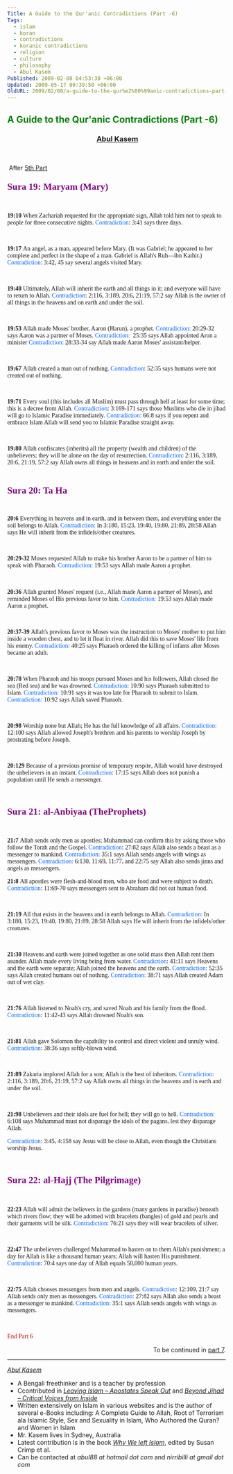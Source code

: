 ```yaml
---
Title: A Guide to the Qur'anic Contradictions (Part -6)
Tags:
  - islam
  - koran
  - contradictions
  - koranic contradictions
  - religion
  - culture
  - philosophy
  - Abul Kasem
Published: 2009-02-08 04:53:38 +06:00
Updated: 2009-05-17 09:39:50 +06:00
OldURL: 2009/02/08/a-guide-to-the-qur%e2%80%99anic-contradictions-part-6/
---
```


<h2><span style="color: #008000;">A Guide to the Qur'anic Contradictions (Part -6)</span></h2>
<h3 style="text-align: center;"> <span style="color: #000080;"><strong><a href="https://gold.mukto-mona.com/Articles/kasem/index.html">Abul Kasem</a></strong></span></h3>
<p class="MsoNormal" style="text-align: center;" align="center"> </p>
<p class="MsoNormal"> After <a href="https://enblog.muktomona.com/?p=110">5th Part</a></p>

<h3><span style="color: #800080;"><strong><span style="font-size: 16pt; font-family: Verdana;">Sura 19: Maryam (Mary)</span></strong></span></h3>
<p class="MsoNormal"><span style="font-family: Verdana;"> </span></p>

<p class="MsoNormal"><span style="font-family: Verdana;"><strong>19:10
</strong>When Zachariah requested for the appropriate sign, Allah told him not to speak to people for three consecutive nights.
<span style="color: #0066ff;">Contradiction</span>: 3:41 says three days.</span>
<p class="MsoNormal"><span style="font-family: Verdana;"> </span></p>

<p class="MsoNormal"><span style="font-family: Verdana;"><strong>19:17
</strong>An angel, as a man, appeared before Mary. (It was Gabriel; he appeared to her complete and perfect in the shape of a man. Gabriel is Allah's Ruh—ibn Kathir.)
<span style="color: #0066ff;">Contradiction</span>: 3:42, 45 say several angels visited Mary.</span>
<p class="MsoNormal"><span style="font-family: Verdana;"> </span></p>

<p class="MsoNormal"><span style="font-family: Verdana;"><strong>19:40
</strong>Ultimately, Allah will inherit the earth and all things in it; and everyone will have to return to Allah.
<span style="color: #0066ff;">Contradiction</span>: 2:116, 3:189, 20:6, 21:19, 57:2 say Allah is the owner of all things in the heavens and on earth and under the soil.</span>
<p class="MsoNormal"><span style="font-family: Verdana;"> </span></p>

<p class="MsoNormal"><span style="font-family: Verdana;"><strong>19:53
</strong>Allah made Moses' brother, Aaron (Harun), a prophet.
<span style="color: #0066ff;">Contradiction:</span> 20:29‑32 says Aaron was a partner of Moses.
<span style="color: #0066ff;">Contradiction:</span>  25:35 says Allah appointed Aron a minister
<span style="color: #0066ff;">Contradiction:</span> 28:33‑34 say Allah made Aaron Moses' assistant/helper.</span>
<p class="MsoNormal"><span style="font-family: Verdana;"> </span></p>

<p class="MsoNormal"><span style="font-family: Verdana;"><strong>19:67
</strong>Allah created a man out of nothing.
<span style="color: #0066ff;">Contradiction</span>: 52:35 says humans were not created out of nothing.</span>
<p class="MsoNormal"><span style="font-family: Verdana;"> </span></p>

<p class="MsoNormal"><span style="font-family: Verdana;"><strong>19:71
</strong>Every soul (this includes all Muslim) must pass through hell at least for some time; this is a decree from Allah.
<span style="color: #0066ff;">Contradiction</span>: 3:169‑171 says those Muslims who die in jihad will go to Islamic Paradise immediately.
<span style="color: #0066ff;">Contradiction:</span> 66:8 says if you repent and embrace Islam Allah will send you to Islamic Paradise straight away.</span>
<p class="MsoNormal"><span style="font-family: Verdana;"> </span></p>

<p class="MsoNormal"><span style="font-family: Verdana;"><strong>19:80
</strong>Allah confiscates (inherits) all the property (wealth and children) of the unbelievers; they will be alone on the day of resurrection.
<span style="color: #0066ff;">Contradiction</span>: 2:116, 3:189, 20:6, 21:19, 57:2 say Allah owns all things in heavens and in earth and under the soil.</span>
<p class="MsoNormal"><span style="font-family: Verdana;"> </span></p>
<p class="MsoNormal" style="page-break-before: always;"><strong><span style="font-size: 16pt; font-family: Verdana;"><span style="color: #800080;">Sura 20: Ta Ha</span></span></strong></p>
<p class="MsoNormal"><span style="font-family: Verdana;"> </span></p>

<p class="MsoNormal"><span style="font-family: Verdana;"><strong>20:6
</strong>Everything in heavens and in earth, and in between them, and everything under the soil belongs to Allah.
<span style="color: #0066ff;">Contradiction:</span> In 3:180, 15:23, 19:40, 19:80, 21:89, 28:58 Allah says He will inherit from the infidels/other creatures.</span>
<p class="MsoNormal"><span style="font-family: Verdana;"> </span></p>

<p class="MsoNormal"><span style="font-family: Verdana;"><strong>20:29‑32
</strong>Moses requested Allah to make his brother Aaron to be a partner of him to speak with Pharaoh.
<span style="color: #0066ff;">Contradiction:</span> 19:53 says Allah made Aaron a prophet.</span>

 
<p class="MsoNormal"><span style="font-family: Verdana;"><strong>20:36
</strong>Allah granted Moses' request (i.e., Allah made Aaron a partner of Moses), and reminded Moses of His previous favor to him.
<span style="color: #0066ff;">Contradiction:</span> 19:53 says Allah made Aaron a prophet.</span>
<p class="MsoNormal"><span style="font-family: Verdana;"> </span></p>

<p class="MsoNormal"><span style="font-family: Verdana;"><strong>20:37‑39
</strong>Allah's previous favor to Moses was the instruction to Moses' mother to put him inside a wooden chest, and to let it float in river. Allah did this to save Moses' life from his enemy.
<span style="color: #0066ff;">Contradiction</span>: 40:25 says Pharaoh ordered the killing of infants after Moses became an adult.</span>
<p class="MsoNormal"><span style="font-family: Verdana;"> </span></p>

<p class="MsoNormal"><span style="font-family: Verdana;"><strong>20:78
</strong>When Pharaoh and his troops pursued Moses and his followers, Allah closed the sea (Red sea) and he was drowned.
<span style="color: #0066ff;">Contradiction</span>: 10:90 says Pharaoh submitted to Islam.
<span style="color: #0066ff;">Contradiction:</span> 10:91 says it was too late for Pharaoh to submit to Islam.
<span style="color: #0066ff;">Contradiction:</span> 10:92 says Allah saved Pharaoh.</span>
<p class="MsoNormal"><span style="font-family: Verdana;"> </span></p>

<p class="MsoNormal"><span style="font-family: Verdana;"><strong>20:98
</strong>Worship none but Allah; He has the full knowledge of all affairs.
<span style="color: #0066ff;">Contradiction:</span> 12:100 says Allah allowed Joseph's brethren and his parents to worship Joseph by prostrating before Joseph.</span>
<p class="MsoNormal"><span style="font-family: Verdana;"> </span></p>

<p class="MsoNormal"><span style="font-family: Verdana;"><strong>20:129
</strong>Because of a previous promise of temporary respite, Allah would have destroyed the unbelievers in an instant.
<span style="color: #0066ff;">Contradiction</span>: 17:15 says Allah<span style="color: #0066ff;"> </span>does not punish a population until He sends a messenger.</span>
<p class="MsoNormal"><span style="font-family: Verdana;"> </span></p>

<h3><strong><span style="font-size: 16pt; font-family: Verdana;"><span style="color: #800080;">Sura 21: al‑Anbiyaa (TheProphets)</span></span></strong></h3>
<p class="MsoNormal"><span style="font-family: Verdana;"> </span></p>

<p class="MsoNormal"><span style="font-family: Verdana;"><strong>21:7
</strong>Allah sends only men as apostles; Muhammad can confirm this by asking those who follow the Torah and the Gospel.
<span style="color: #0066ff;">Contradiction</span>: 27:82 says Allah also sends a beast as a messenger to mankind.
<span style="color: #0066ff;">Contradiction:</span> 35:1 says Allah sends angels with wings as messengers.
<span style="color: #0066ff;">Contradiction:</span> 6:130, 11:69, 11:77, and 22:75 say Allah also sends jinns and angels as messengers.</span>

<p class="MsoNormal"><span style="font-family: Verdana;"><strong>21:8
</strong>All apostles were flesh‑and‑blood men, who ate food and were subject to death.
<span style="color: #0066ff;">Contradiction</span>: 11:69‑70 says messengers sent to Abraham did not eat human food.</span>
<p class="MsoNormal"><span style="font-family: Verdana;"> </span></p>

<p class="MsoNormal"><span style="font-family: Verdana;"><strong>21:19
</strong>All that exists in the heavens and in earth belongs to Allah.
<span style="color: #0066ff;">Contradiction:</span> In 3:180, 15:23, 19:40, 19:80, 21:89, 28:58 Allah says He will inherit from the infidels/other creatures.</span>
<p class="MsoNormal"><span style="font-family: Verdana;"> </span></p>

<p class="MsoNormal"><span style="font-family: Verdana;"><strong>21:30
</strong>Heavens and earth were joined together as one solid mass then Allah rent them asunder. Allah made every living being from water.
<span style="color: #0066ff;">Contradiction</span>: 41:11 says Heavens and the earth were separate; Allah joined the heavens and the earth.
<span style="color: #0066ff;">Contradiction:</span> 52:35 says Allah created humans out of nothing.
<span style="color: #0066ff;">Contradiction:</span> 38:71 says Allah created Adam out of wet clay.</span>
<p class="MsoNormal"><span style="font-family: Verdana;"> </span></p>

<p class="MsoNormal"><span style="font-family: Verdana;"><strong>21:76
</strong>Allah listened to Noah's cry, and saved Noah and his family from the flood.
<span style="color: #0066ff;">Contradiction</span>: 11:42‑43 says Allah drowned Noah's son.</span>
<p class="MsoNormal"><span style="font-family: Verdana;"> </span></p>

<p class="MsoNormal"><span style="font-family: Verdana;"><strong>21:81
</strong>Allah gave Solomon the capability to control and direct violent and unruly wind.
<span style="color: #0066ff;">Contradiction</span>: 38:36 says softly‑blown wind.</span>
<p class="MsoNormal"><span style="font-family: Verdana;"> </span></p>

<p class="MsoNormal"><span style="font-family: Verdana;"><strong>21:89
</strong>Zakaria implored Allah for a son; Allah is the best of inheritors.
<span style="color: #0066ff;">Contradiction</span>: 2:116, 3:189, 20:6, 21:19, 57:2 say Allah owns all things in the heavens and in earth and under the soil.</span>
<p class="MsoNormal"><span style="font-family: Verdana;"> </span></p>

<p class="MsoNormal"><span style="font-family: Verdana;"><strong>21:98
</strong>Unbelievers and their idols are fuel for hell; they will go to hell.
<span style="color: #0066ff;">Contradiction:</span> 6:108 says Muhammad must not disparage the idols of the pagans, lest they disparage Allah.</span>
<p class="MsoNormal"><span style="font-family: Verdana;"><span style="color: #0066ff;">Contradiction</span>: 3:45, 4:158 say Jesus will be close to Allah, even though the Christians worship Jesus.</span></p>
<p class="MsoNormal"><span style="font-family: Verdana;"> </span></p>

<h3><strong><span style="font-size: 16pt; font-family: Verdana;"><span style="color: #800080;">Sura 22: al‑Hajj (The Pilgrimage)</span></span></strong></h3>
<p class="MsoNormal"><span style="font-family: Verdana;"> </span></p>

<p class="MsoNormal"><span style="font-family: Verdana;"><strong>22:23
</strong>Allah will admit the believers in the gardens (many gardens in paradise) beneath which rivers flow; they will be adorned with bracelets (bangles) of gold and pearls and their garments will be silk.
<span style="color: #0066ff;">Contradiction</span>: 76:21 says they will wear bracelets of silver.</span>
<p class="MsoNormal"><span style="font-family: Verdana;"> </span></p>

<p class="MsoNormal"><span style="font-family: Verdana;"><strong>22:47
</strong>The unbelievers challenged Muhammad to hasten on to them Allah's punishment; a day for Allah is like a thousand human years; Allah will hasten His punishment.
<span style="color: #0066ff;">Contradiction</span>: 70:4 says one day of Allah equals 50,000 human years.</span>
<p class="MsoNormal"><span style="font-family: Verdana;"> </span></p>

<p class="MsoNormal"><span style="font-family: Verdana;"><strong>22:75
</strong>Allah chooses messengers from men and angels.
<span style="color: #0066ff;">Contradiction</span>: 12:109, 21:7 say Allah sends only men as messengers.
<span style="color: #0066ff;">Contradiction:</span> 27:82 says Allah also sends a beast as a messenger to mankind.
<span style="color: #0066ff;">Contradiction:</span> 35:1 says Allah sends angels with wings as messengers.</span>
<p class="MsoNormal"><span style="font-family: Verdana;"> </span></p>
<p class="MsoNormal"><span style="font-family: Verdana;"><span style="color: #c00000;">End Part 6</span></span></p>
<p class="MsoNormal" align="right">To be continued in <a href="https://enblog.muktomona.com/?p=148">part 7</a>.</p>


----
*[Abul Kasem](https://gold.mukto-mona.com/Articles/kasem/index.html)* 

- A Bengali freethinker and is a teacher by profession
- Ccontributed in [*Leaving Islam – Apostates Speak Out*](https://www.amazon.com/Leaving-Islam-Apostates-Speak-Out/dp/1591020689) and [*Beyond Jihad – Critical Voices from Inside*](https://www.amazon.com/gp/product/1933146192)
- Written extensively on Islam in various websites and is the author of several e-Books including: A Complete Guide to Allah, Root of Terrorism ala Islamic Style, Sex and Sexuality in Islam, Who Authored the Quran? and Women in Islam
- Mr. Kasem lives in Sydney, Australia
- Latest contribution is in the book [*Why We left Islam*](https://www.amazon.com/Why-We-Left-Islam-Muslims/dp/0979267102), edited by Susan Crimp et al.
- Can be contacted at *abul88 at hotmail dot com* and *nirribilli at gmail dot com* 

